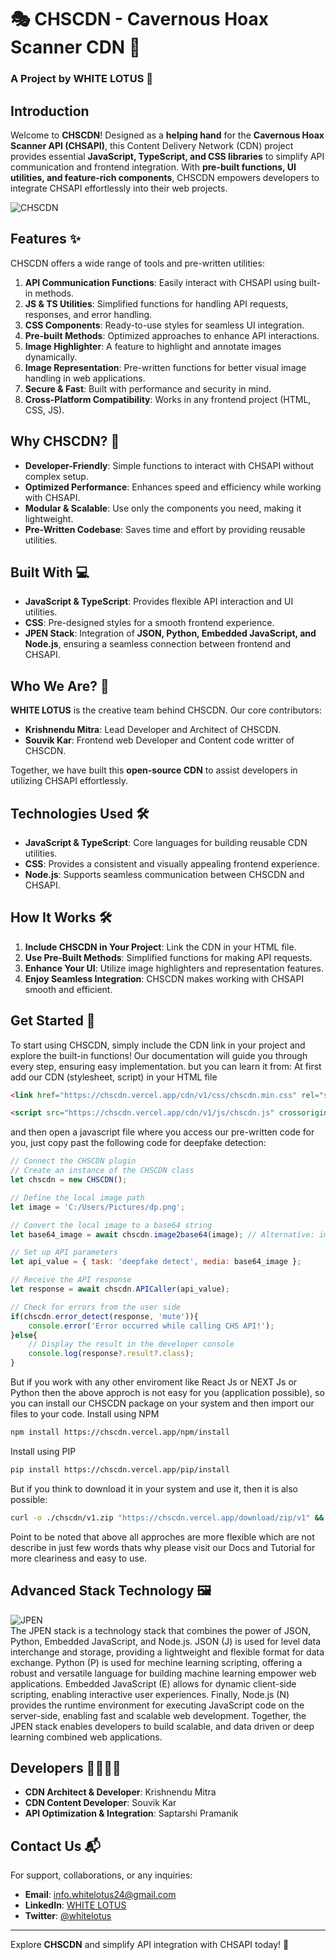 # 🎭 CHSCDN - Cavernous Hoax Scanner CDN 📡  
### A Project by WHITE LOTUS 🌸  

## Introduction  
Welcome to **CHSCDN**! Designed as a **helping hand** for the **Cavernous Hoax Scanner API (CHSAPI)**, this Content Delivery Network (CDN) project provides essential **JavaScript, TypeScript, and CSS libraries** to simplify API communication and frontend integration. With **pre-built functions, UI utilities, and feature-rich components**, CHSCDN empowers developers to integrate CHSAPI effortlessly into their web projects.  

![CHSCDN](https://kidKrishkode.github.io/Streamline-Diagnosis.github.io/images/Cavernous.png)  

## Features ✨  
CHSCDN offers a wide range of tools and pre-written utilities:  
1. **API Communication Functions**: Easily interact with CHSAPI using built-in methods.  
2. **JS & TS Utilities**: Simplified functions for handling API requests, responses, and error handling.  
3. **CSS Components**: Ready-to-use styles for seamless UI integration.  
4. **Pre-built Methods**: Optimized approaches to enhance API interactions.  
5. **Image Highlighter**: A feature to highlight and annotate images dynamically.  
6. **Image Representation**: Pre-written functions for better visual image handling in web applications.  
7. **Secure & Fast**: Built with performance and security in mind.  
8. **Cross-Platform Compatibility**: Works in any frontend project (HTML, CSS, JS).  

## Why CHSCDN? 🌟  
- **Developer-Friendly**: Simple functions to interact with CHSAPI without complex setup.  
- **Optimized Performance**: Enhances speed and efficiency while working with CHSAPI.  
- **Modular & Scalable**: Use only the components you need, making it lightweight.  
- **Pre-Written Codebase**: Saves time and effort by providing reusable utilities.  

## Built With 💻  
- **JavaScript & TypeScript**: Provides flexible API interaction and UI utilities.  
- **CSS**: Pre-designed styles for a smooth frontend experience.  
- **JPEN Stack**: Integration of **JSON, Python, Embedded JavaScript, and Node.js**, ensuring a seamless connection between frontend and CHSAPI.  

## Who We Are? 🤝  
**WHITE LOTUS** is the creative team behind CHSCDN. Our core contributors:  
- **Krishnendu Mitra**: Lead Developer and Architect of CHSCDN.  
- **Souvik Kar**: Frontend web Developer and Content code writter of CHSCDN.  

Together, we have built this **open-source CDN** to assist developers in utilizing CHSAPI effortlessly.  

## Technologies Used 🛠️  
- **JavaScript & TypeScript**: Core languages for building reusable CDN utilities.  
- **CSS**: Provides a consistent and visually appealing frontend experience.  
- **Node.js**: Supports seamless communication between CHSCDN and CHSAPI.  

## How It Works 🛠️  
1. **Include CHSCDN in Your Project**: Link the CDN in your HTML file.  
2. **Use Pre-Built Methods**: Simplified functions for making API requests.  
3. **Enhance Your UI**: Utilize image highlighters and representation features.  
4. **Enjoy Seamless Integration**: CHSCDN makes working with CHSAPI smooth and efficient.  

## Get Started 🚀  
To start using CHSCDN, simply include the CDN link in your project and explore the built-in functions! Our documentation will guide you through every step, ensuring easy implementation. but you can learn it from:
At first add our CDN (stylesheet, script) in your HTML file
```html
<link href="https://chscdn.vercel.app/cdn/v1/css/chscdn.min.css" rel="stylesheet" crossorigin="anonymous"/>
```
```html
<script src="https://chscdn.vercel.app/cdn/v1/js/chscdn.js" crossorigin="anonymous"></script>
```
and then open a javascript file where you access our pre-written code for you, just copy past the following code for deepfake detection:
```js
// Connect the CHSCDN plugin
// Create an instance of the CHSCDN class
let chscdn = new CHSCDN();

// Define the local image path
let image = 'C:/Users/Pictures/dp.png';

// Convert the local image to a base64 string
let base64_image = await chscdn.image2base64(image); // Alternative: image_to_base64

// Set up API parameters
let api_value = { task: 'deepfake detect', media: base64_image };

// Receive the API response
let response = await chscdn.APICaller(api_value);

// Check for errors from the user side
if(chscdn.error_detect(response, 'mute')){
	console.error('Error occurred while calling CHS API!');
}else{
	// Display the result in the developer console
	console.log(response?.result?.class);
}
```
But if you work with any other enviroment like React Js or NEXT Js or Python then the above approch is not easy for you (application possible), so you can install our CHSCDN package on your system and then import our files to your code.
Install using NPM
```bash
npm install https://chscdn.vercel.app/npm/install
```
Install using PIP
```bash
pip install https://chscdn.vercel.app/pip/install
```
But if you think to download it in your system and use it, then it is also possible:
```bash
curl -o ./chscdn/v1.zip "https://chscdn.vercel.app/download/zip/v1" && unzip -o ./chscdn/v1.zip -d ./chscdn/ && rm ./chscdn/v1.zip
```
Point to be noted that above all approches are more flexible which are not describe in just few words thats why please visit our Docs and Tutorial for more cleariness and easy to use.

## Advanced Stack Technology 🖼️  
![JPEN](https://kidKrishkode.github.io/Streamline-Diagnosis.github.io/images/jpen.png)  
The JPEN stack is a technology stack that combines the power of JSON, Python, Embedded JavaScript, and Node.js. JSON (J) is used for level data interchange and storage, providing a lightweight and flexible format for data exchange. Python (P) is used for mechine learning scripting, offering a robust and versatile language for building machine learning empower web applications. Embedded JavaScript (E) allows for dynamic client-side scripting, enabling interactive user experiences. Finally, Node.js (N) provides the runtime environment for executing JavaScript code on the server-side, enabling fast and scalable web development. Together, the JPEN stack enables developers to build scalable, and data driven or deep learning combined web applications.

## Developers 👨‍💻👩‍💻  
- **CDN Architect & Developer**: Krishnendu Mitra
- **CDN Content Developer**: Souvik Kar
- **API Optimization & Integration**: Saptarshi Pramanik  

## Contact Us 📬  
For support, collaborations, or any inquiries:  
- **Email**: info.whitelotus24@gmail.com  
- **LinkedIn**: [WHITE LOTUS](https://www.linkedin.com/)  
- **Twitter**: [@whitelotus](https://twitter.com/)  

---  

Explore **CHSCDN** and simplify API integration with CHSAPI today! 🚀

